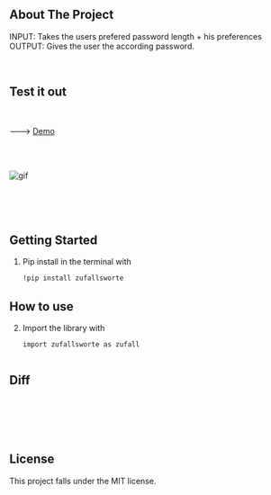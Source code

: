 ## About The Project
INPUT: Takes the users prefered password length + his preferences   <br /> 
OUTPUT: Gives the user the according password. 

<br />

<h2> Test it out </h2 >  <br> 

---> [Demo](https://share.streamlit.io/maximilianfreitag/password-generator-streamlit/pass_gen.py) 

<br />
<br />

![gif](https://user-images.githubusercontent.com/46624616/135414165-2716bc06-09b2-4e33-aa98-a5d4a8c39755.gif)



<br />
<br />
<br />


<!-- GETTING STARTED -->
## Getting Started


1. Pip install in the terminal with
   ```sh
   !pip install zufallsworte
   ```

<!-- How to use -->
## How to use


2. Import the library with
   ```sh
   import zufallsworte as zufall
   ```

   ```

<!-- Different functions -->
## Diff

<br />


<br />
<br />
<br />

## License
This project falls under the MIT license.






